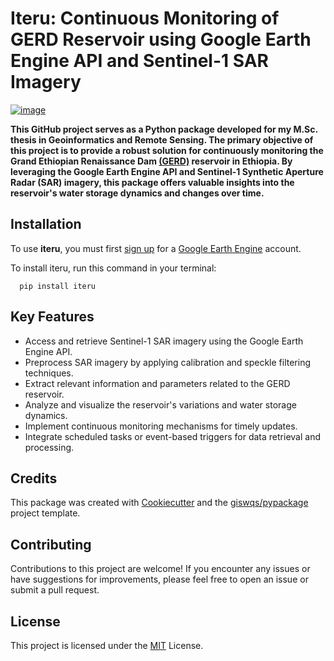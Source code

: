 # Iteru: Continuous Monitoring of GERD Reservoir using Google Earth Engine API and Sentinel-1 SAR Imagery


[![image](https://img.shields.io/pypi/v/iteru.svg)](https://pypi.python.org/pypi/iteru)

**This GitHub project serves as a Python package developed for my M.Sc. thesis in Geoinformatics and Remote Sensing. The primary objective of this project is to provide a robust solution for continuously monitoring the Grand Ethiopian Renaissance Dam [(GERD)](https://en.wikipedia.org/wiki/Grand_Ethiopian_Renaissance_Dam) reservoir in Ethiopia. By leveraging the Google Earth Engine API and Sentinel-1 Synthetic Aperture Radar (SAR) imagery, this package offers valuable insights into the reservoir's water storage dynamics and changes over time.**




## Installation

To use **iteru**, you must first [sign up](https://earthengine.google.com/signup) for a [Google Earth Engine](https://earthengine.google.com/) account.

To install iteru, run this command in your terminal:

```pthon
  pip install iteru
```
   
## Key Features

- Access and retrieve Sentinel-1 SAR imagery using the Google Earth Engine API.
- Preprocess SAR imagery by applying calibration and speckle filtering techniques.
- Extract relevant information and parameters related to the GERD reservoir.
- Analyze and visualize the reservoir's variations and water storage dynamics.
- Implement continuous monitoring mechanisms for timely updates.
- Integrate scheduled tasks or event-based triggers for data retrieval and processing.

## Credits

This package was created with [Cookiecutter](https://github.com/cookiecutter/cookiecutter) and the [giswqs/pypackage](https://github.com/giswqs/pypackage) project template.

## Contributing

Contributions to this project are welcome! If you encounter any issues or have suggestions for improvements, please feel free to open an issue or submit a pull request.

## License

This project is licensed under the [MIT](https://choosealicense.com/licenses/mit/) License.
